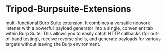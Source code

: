# Tripod-Burpsuite-Extensions
multi-functional Burp Suite extension. It combines a versatile network listener with a powerful payload generator into a single, convenient tab within Burp Suite. This allows you to easily catch HTTP callbacks (for out-of-band testing), receive reverse shells, and generate  payloads for various targets without leaving the Burp environment.
